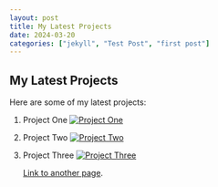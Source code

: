 ```yaml
---
layout: post
title: My Latest Projects
date: 2024-03-20
categories: ["jekyll", "Test Post", "first post"]
---
```


## My Latest Projects

Here are some of my latest projects:

1. Project One
   [![Project One](project_one_image_url)](project_one_page_url)
   
2. Project Two
   [![Project Two](project_two_image_url)](project_two_page_url)
   
3. Project Three
   [![Project Three](project_three_image_url)](project_three_page_url)


   [Link to another page](./index.html).
   
<!-- Add more projects as needed -->